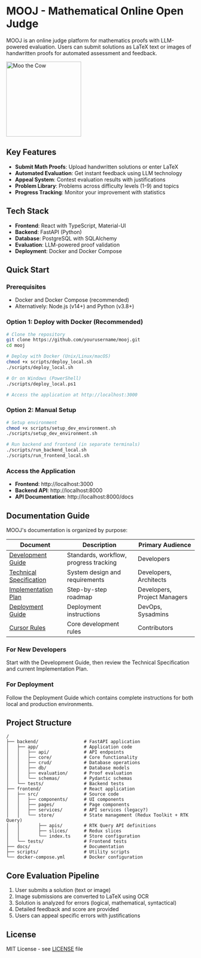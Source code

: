 # MOOJ - Mathematical Online Open Judge

MOOJ is an online judge platform for mathematics proofs with LLM-powered evaluation. Users can submit solutions as LaTeX text or images of handwritten proofs for automated assessment and feedback.

<img src="https://placeholder.com/logo.png" alt="Moo the Cow" width="200"/>

## Key Features

- **Submit Math Proofs**: Upload handwritten solutions or enter LaTeX
- **Automated Evaluation**: Get instant feedback using LLM technology
- **Appeal System**: Contest evaluation results with justifications
- **Problem Library**: Problems across difficulty levels (1-9) and topics
- **Progress Tracking**: Monitor your improvement with statistics

## Tech Stack

- **Frontend**: React with TypeScript, Material-UI
- **Backend**: FastAPI (Python)
- **Database**: PostgreSQL with SQLAlchemy
- **Evaluation**: LLM-powered proof validation
- **Deployment**: Docker and Docker Compose

## Quick Start

### Prerequisites

- Docker and Docker Compose (recommended)
- Alternatively: Node.js (v14+) and Python (v3.8+)

### Option 1: Deploy with Docker (Recommended)

```bash
# Clone the repository
git clone https://github.com/yourusername/mooj.git
cd mooj

# Deploy with Docker (Unix/Linux/macOS)
chmod +x scripts/deploy_local.sh
./scripts/deploy_local.sh

# Or on Windows (PowerShell)
./scripts/deploy_local.ps1

# Access the application at http://localhost:3000
```

### Option 2: Manual Setup

```bash
# Setup environment
chmod +x scripts/setup_dev_environment.sh
./scripts/setup_dev_environment.sh

# Run backend and frontend (in separate terminals)
./scripts/run_backend_local.sh
./scripts/run_frontend_local.sh
```

### Access the Application

- **Frontend**: http://localhost:3000
- **Backend API**: http://localhost:8000
- **API Documentation**: http://localhost:8000/docs

## Documentation Guide

MOOJ's documentation is organized by purpose:

| Document | Description | Primary Audience |
|----------|-------------|-----------------|
| [Development Guide](docs/development/guide.md) | Standards, workflow, progress tracking | Developers |
| [Technical Specification](docs/technical-specification.md) | System design and requirements | Developers, Architects |
| [Implementation Plan](docs/implementation-plan.md) | Step-by-step roadmap | Developers, Project Managers |
| [Deployment Guide](docs/deployment-guide.md) | Deployment instructions | DevOps, Sysadmins |
| [Cursor Rules](.cursorrules) | Core development rules | Contributors |

### For New Developers

Start with the Development Guide, then review the Technical Specification and current Implementation Plan.

### For Deployment

Follow the Deployment Guide which contains complete instructions for both local and production environments.

## Project Structure

```
/
├── backend/                 # FastAPI application
│   ├── app/                 # Application code
│   │   ├── api/             # API endpoints
│   │   ├── core/            # Core functionality
│   │   ├── crud/            # Database operations
│   │   ├── db/              # Database models
│   │   ├── evaluation/      # Proof evaluation
│   │   └── schemas/         # Pydantic schemas
│   └── tests/               # Backend tests
├── frontend/                # React application
│   ├── src/                 # Source code
│   │   ├── components/      # UI components
│   │   ├── pages/           # Page components
│   │   ├── services/        # API services (legacy?)
│   │   └── store/           # State management (Redux Toolkit + RTK Query)
│   │       ├── apis/        # RTK Query API definitions
│   │       ├── slices/      # Redux slices
│   │       └── index.ts     # Store configuration
│   └── tests/               # Frontend tests
├── docs/                    # Documentation
├── scripts/                 # Utility scripts
└── docker-compose.yml       # Docker configuration
```

## Core Evaluation Pipeline

1. User submits a solution (text or image)
2. Image submissions are converted to LaTeX using OCR
3. Solution is analyzed for errors (logical, mathematical, syntactical)
4. Detailed feedback and score are provided
5. Users can appeal specific errors with justifications

## License

MIT License - see [LICENSE](LICENSE) file 